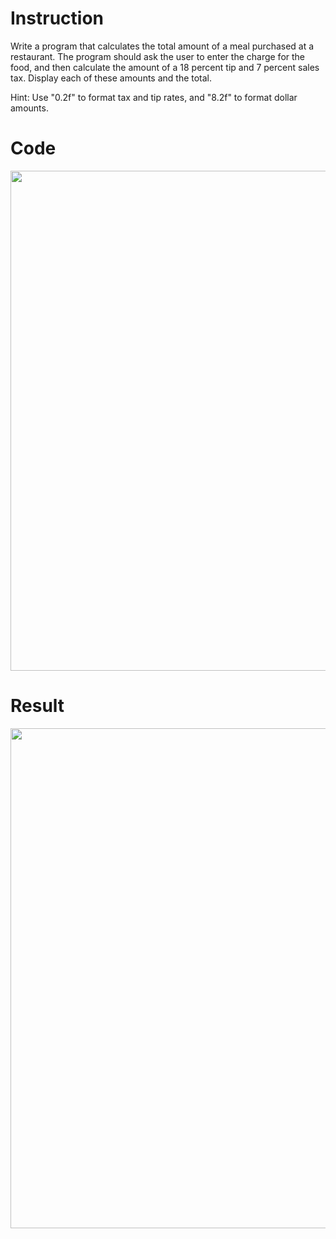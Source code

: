 # Instruction

Write a program that calculates the total amount of a meal purchased at a restaurant. The program should ask the user to enter the charge for the food, and then calculate the amount of a 18 percent tip and 7 percent sales tax. Display each of these amounts and the total.

Hint: Use "0.2f" to format tax and tip rates, and "8.2f" to format dollar amounts.

<table>

# Code
<img width="800" src="https://user-images.githubusercontent.com/101377287/196098205-aa8f8c3f-7f34-4dda-8f3d-9629dc79155f.png"/>

# Result
<img width="800" src="https://user-images.githubusercontent.com/101377287/196095350-10844b40-c501-42b7-9c31-cbd07342dc86.png"/>
</table>
